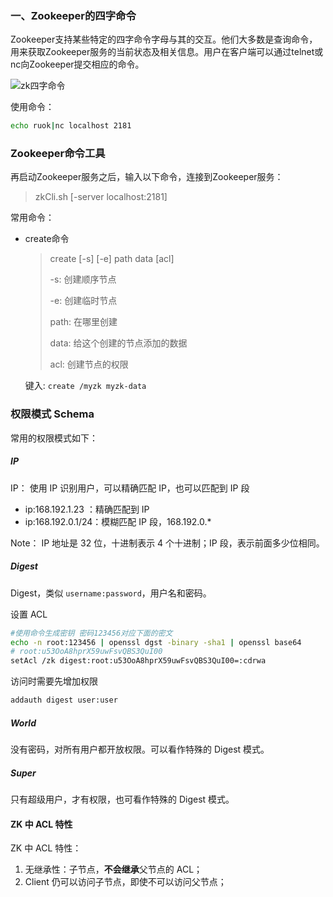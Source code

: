 ### 一、Zookeeper的四字命令

Zookeeper支持某些特定的四字命令字母与其的交互。他们大多数是查询命令，用来获取Zookeeper服务的当前状态及相关信息。用户在客户端可以通过telnet或nc向Zookeeper提交相应的命令。

![zk四字命令](https://i.loli.net/2019/07/30/5d4002941478282816.jpg)

使用命令：

```sh
echo ruok|nc localhost 2181
```

### Zookeeper命令工具

再启动Zookeeper服务之后，输入以下命令，连接到Zookeeper服务：

> zkCli.sh [-server localhost:2181]

常用命令：

- create命令

  > create [-s] [-e] path data [acl]
  >
  > -s: 创建顺序节点
  >
  > -e: 创建临时节点
  >
  > path: 在哪里创建
  >
  > data: 给这个创建的节点添加的数据
  >
  > acl: 创建节点的权限

  键入: `create /myzk myzk-data`

### 权限模式 Schema

常用的权限模式如下：

##### IP

IP： 使用 IP 识别用户，可以精确匹配 IP，也可以匹配到 IP 段

- ip:168.192.1.23 ：精确匹配到 IP
- ip:168.192.0.1/24：模糊匹配 IP 段，168.192.0.*

Note： IP 地址是 32 位，十进制表示 4 个十进制；IP 段，表示前面多少位相同。

##### Digest

Digest，类似 `username:password`，用户名和密码。

设置 ACL

```sh
#使用命令生成密钥 密码123456对应下面的密文
echo -n root:123456 | openssl dgst -binary -sha1 | openssl base64
# root:u53OoA8hprX59uwFsvQBS3QuI00
setAcl /zk digest:root:u53OoA8hprX59uwFsvQBS3QuI00=:cdrwa
```

访问时需要先增加权限

```sh
addauth digest user:user
```

##### World

没有密码，对所有用户都开放权限。可以看作特殊的 Digest 模式。

##### Super

只有超级用户，才有权限，也可看作特殊的 Digest 模式。

#### ZK 中 ACL 特性

ZK 中 ACL 特性：

1. 无继承性：子节点，**不会继承**父节点的 ACL；
2. Client 仍可以访问子节点，即使不可以访问父节点；